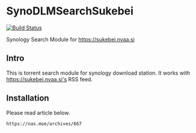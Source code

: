 # SynoDLMSearchSukebei

[![Build Status](https://travis-ci.org/neobutter/SynoDLMSearchSukebei.svg?branch=master)](https://travis-ci.org/neobutter/SynoDLMSearchSukebei)

Synology Search Module for https://sukebei.nyaa.si

## Intro
This is torrent search module for synology download station.
It works with https://sukebei.nyaa.si's RSS feed.

## Installation
Please read article below.
```
https://nas.moe/archives/667
```
